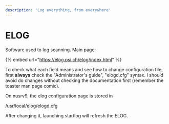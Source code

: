 ```yaml
---
description: 'Log everything, from everywhere'
---
```


# ELOG

Software used to log scanning. Main page:

{% embed url="https://elog.psi.ch/elog/index.html" %}

To check what each field means and see how to change configuration file, first **always** check the "Administrator's guide", "elogd.cfg" syntax. I should avoid do changes without checking the documentation first \(remember the toaster man page comic\).

On nusrv9, the elog configuration page is stored in 

/usr/local/elog/elogd.cfg

After changing it, launching startlog will refresh the ELOG.

